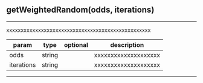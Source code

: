 ## <b>getWeightedRandom(odds, iterations)</b>
 --- 
  
xxxxxxxxxxxxxxxxxxxxxxxxxxxxxxxxxxxxxxxxxxxxxxxxxx  


param | type | optional | description
--- | --- | --- | ---
odds | string |  | xxxxxxxxxxxxxxxxxxxx | 
iterations | string |  | xxxxxxxxxxxxxxxxxxxx | 

 --- 
 <br><br>

